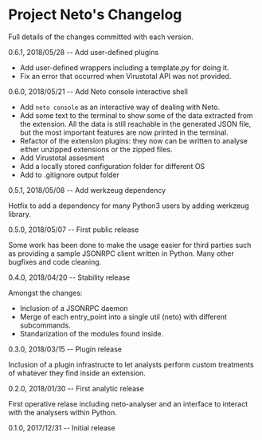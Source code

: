 Project Neto's Changelog
========================

Full details of the changes committed with each version.

0.6.1, 2018/05/28 -- Add user-defined plugins

- Add user-defined wrappers including a template.py for doing
it.
- Fix an error that occurred when Virustotal API was not 
provided.

0.6.0, 2018/05/21 -- Add Neto console interactive shell

- Add `neto console` as an interactive way of dealing 
with Neto.
- Add some text to the terminal to show some of the data
extracted from the extension. All the data is still 
reachable in the generated JSON file, but the most 
important features are now printed in the terminal.
- Refactor of the extension plugins: they now can be
written to analyse either unzipped extensions or the zipped
files.
- Add Virustotal assesment
- Add a locally stored configuration folder for different OS
- Add to .gitignore output folder

0.5.1, 2018/05/08 -- Add werkzeug dependency

Hotfix to add a dependency for many Python3 users by adding
werkzeug library.

0.5.0, 2018/05/07 -- First public release

Some work has been done to make the usage easier for third 
parties such as providing a sample JSONRPC client written in
Python. Many other bugfixes and code cleaning.

0.4.0, 2018/04/20 -- Stability release

Amongst the changes:
- Inclusion of a JSONRPC daemon
- Merge of each entry_point into a single util (neto) with
different subcommands.
- Standarization of the modules found inside.

0.3.0, 2018/03/15 -- Plugin release

Inclusion of a plugin infrastructe to let analysts perform
custom treatments of whatever they find inside an extension.

0.2.0, 2018/01/30 -- First analytic release

First operative relase including neto-analyser and an 
interface to interact with the analysers within Python.

0.1.0, 2017/12/31 -- Initial release
